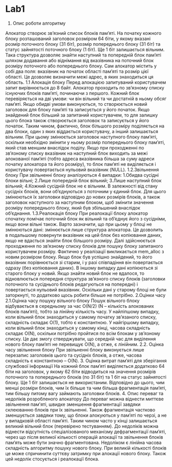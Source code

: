 # Lab1
1.	Опис роботи алгоритму

Алокатор створює зв’язний список блоків пам’яті. На початку кожного блоку розташований заголовок розміром 64 біти, у якому вказані розмір поточного блоку (31 біт), розмір попереднього блоку (31 біт) та статус зайнятості поточного блоку (1 біт). Ще 1 біт залишається вільним. Така структура дозволяє знайти наступний та попередній блок пам’яті шляхом додавання або віднімання від вказівника на поточний блок розміру поточного або попереднього блоку.
Сам алокатор містить у собі два поля: вказівник на початок області пам’яті та розмір цієї області. Це дозволяє визначити межі адрес, в яких знаходиться ця область.
1.1 Алокація блоку
Перед алокацією запитуваний користувачем запит вирівнюється до 8 байт. Алокатор проходить по зв’язному списку існуючих блоків пам’яті, починаючи з першого. Кожний блок перевіряється на дві умови: чи він вільний та чи достатній в ньому обсяг пам’яті. Якщо обидві умови виконуються, то створюється новий заголовок для блоку пам’яті та записується у його початок. Якщо знайдений блок більший за запитаний користувачем, то для залишку цього блока також створюється заголовок та записується у його початок. Таким чином, фактично, блок більшого розміру поділяється на два блоки, один з яких віддається користувачу, а інший залишається вільним. При цьому змінюється заголовок наступного блоку пам’яті, оскільки необхідно змінити у ньому розмір попереднього блоку пам’яті, який став меншим внаслідок поділу.
Якщо при проходженні по зв’язному списку вказівник на наступний блок виходить за межі алокованої пам’яті (тобто адреса вказівника більша за суму адреси початку алокатора та його розміру), то блок пам’яті не виділяється і користувачу повертається нульовий вказівник (NULL).
1.2.Звільнення блоку
При звільненні блоку аналізуються 4 випадки: 
	1.Обидва сусідні блоки вільні;
	2.Лише попередній блок вільний;
	3.Лише наступний блок вільний;
	4.Кожний сусідній блок не є вільним.
В залежності від стану сусідніх блоків, вони об’єднуються з поточним у єдиний блок. Для цього змінюються їх заголовки відповідно до нових розмірів блоків, а також заголовок наступного за наступним блоком, щоб змінити значення розміру попереднього блоку, який був збільшений внаслідок об’єднання.
1.3.Реалокація блоку
При реалокації блоку алокатор спочатку помічає поточний блок як вільний та об’єднує його з сусідніми, якщо вони вільні також. Варто зазначити, що при цьому у блоці не змінюються дані: змінюється лише структура алокатора. Це дозволить в подальшому повернути вказівник на цей блок без копіювання даних, якщо не вдасться знайти блок більшого розміру. Далі здійснюється проходження по зв’язному списку блоків для пошуку блоку запитаного користувачем розміру. Фактично у реалізації викликається mem_alloc з новим розміром блоку. Якщо блок був успішно знайдений, то його вказівник порівнюється зі старим, і у разі співпадіння він повертається одразу (без копіювання даних). В іншому випадку дані копіюються зі старого блоку у новий. 
Якщо знайти новий блок не вдалося, то відновлюється попередня структура зв’язного списку блоків (заголовки поточного та сусіднього блоків редагуються на попередні) і повертається нульовий вказівник. Оскільки дані у старому блоці не були заторкнуті, то додатково щось робити більше не потрібно. 
2.Оцінки часу
2.1.Оцінка часу пошуку вільного блоку
Пошук вільного блоку відбувається в середньому за час O(N/2) (N – кількість алокованих блоків пам’яті), тобто за лінійну кількість часу. У найліпшому випадку, коли вільний блок знаходиться у самому початку зв’язаного списку, складність складає О(1), тобто є константною. У найгіршому випадку, коли вільний блок знаходиться у самому кінці, часова складність складає О(N), оскільки потрібно пройтися по всім блокам у зв’язному списку. Це дає змогу стверджувати, що середній час для виділення нового блоку пам’яті не перевищує О(N), а отже, є лінійним. 
2.2. Оцінка часу звільнення блоку 
При звільненні блоку виконується лише перезапис заголовків цього та сусідніх блоків, а отже, часова складність є константною – О(N). 
3. Оцінка витрат пам’яті для зберігання службової інформації
На кожний блок пам’яті виділяється додатково 64 біти на заголовок, у якому 62 біти відводиться на значення розмірів поточного та попереднього блоків (по 31 біт) та 1 біт на статус зайнятості блоку. Ще 1 біт залишається не використаним. Відповідно до цього, чим менші розміри блоків, чим їх більше та чим більша фрагментація пам’яті, тим більшу питому вагу займають заголовки блоків. 
4. Опис переваг та недоліків розробленого алокатору
До переваг можна віднести миттєве звільнення пам'яті, швидке зменшення фрагментації завдяки склеюванню блоків при їх звільненні. Також фрагментація частково зменшується завдяки тому, що блоки алокуються у пам’яті по черзі, а не у випадковій області пам’яті. Таким чином часто у кінці залишається великий вільний блок (перевірено тестуванням).
До недоліків можна віднести відсутність спеціалізованого механізму дефрагментації пам’яті, через що після великої кількості операцій алокації та звільнення блоків пам’ять може бути значно фрагментована. Недоліком є лінійна часова складність алгоритму пошуку нового блоку. При великій кількості блоків це може спричинити суттєву затримку при алокації нового блоку. Також цей недолік стосується і реалокації блока.
